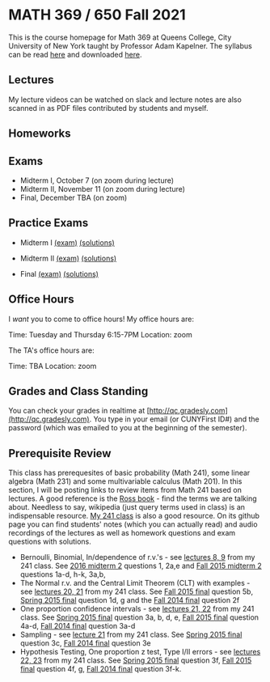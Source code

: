 # MATH 369 / 650 Fall 2021

This is the course homepage for Math 369 at Queens College, City University of New York taught by Professor Adam Kapelner. The syllabus can be read [here](https://github.com/kapelner/QC_Math_369_Fall_2021/blob/master/syllabus/syllabus.pdf) and downloaded [here](https://raw.githubusercontent.com/kapelner/QC_Math_369_Fall_2021/master/syllabus/syllabus.pdf).

## Lectures

My lecture videos can be watched on slack and lecture notes are also scanned in as PDF files contributed by students and myself.

<!-- 
* Lecture 23 (video on slack) [(Christian Guaraca)](https://github.com/kapelner/QC_Math_369_Fall_2021/blob/master/lectures/lec23guaraca.pdf) [(Prof)](https://github.com/kapelner/QC_Math_369_Fall_2021/blob/master/lectures/lec23kap.pdf)
* Lecture 22 (video on slack) [(Christian Guaraca)](https://github.com/kapelner/QC_Math_369_Fall_2021/blob/master/lectures/lec22guaraca.pdf) [(Prof)](https://github.com/kapelner/QC_Math_369_Fall_2021/blob/master/lectures/lec22kap.pdf)
* Lecture 21 (video on slack) [(Christella Nissanthan)](https://github.com/kapelner/QC_Math_369_Fall_2021/blob/master/lectures/lec21nissanthan.pdf) [(Prof)](https://github.com/kapelner/QC_Math_369_Fall_2021/blob/master/lectures/lec21kap.pdf) 
* Lecture 20 (video on slack) [(Michael Velez)](https://github.com/kapelner/QC_Math_369_Fall_2021/blob/master/lectures/lec20velez.pdf) [(Christella Nissanthan)](https://github.com/kapelner/QC_Math_369_Fall_2021/blob/master/lectures/lec20nissanthan.pdf) [(Prof)](https://github.com/kapelner/QC_Math_369_Fall_2021/blob/master/lectures/lec20kap.pdf)
* Lecture 19 (video on slack) [(Keenly Weerasinghe)](https://github.com/kapelner/QC_Math_369_Fall_2021/blob/master/lectures/lec19weerasinghe.pdf) [(Christella Nissanthan)](https://github.com/kapelner/QC_Math_369_Fall_2021/blob/master/lectures/lec19nissanthan.pdf) [(Michael Velez)](https://github.com/kapelner/QC_Math_369_Fall_2021/blob/master/lectures/lec19velez.pdf) [(Qiong Wu)](https://github.com/kapelner/QC_Math_369_Fall_2021/blob/master/lectures/lec19wu.pdf) [(Prof)](https://github.com/kapelner/QC_Math_369_Fall_2021/blob/master/lectures/lec19kap.pdf)
* Lecture 18 (video on slack) [(Keenly Weerasinghe)](https://github.com/kapelner/QC_Math_369_Fall_2021/blob/master/lectures/lec18weerasinghe.pdf) [(Rameasa Arna)](https://github.com/kapelner/QC_Math_369_Fall_2021/blob/master/lectures/lec18arna.pdf) [(Christella Nissanthan)](https://github.com/kapelner/QC_Math_369_Fall_2021/blob/master/lectures/lec18nissanthan.pdf) [(Prof)](https://github.com/kapelner/QC_Math_369_Fall_2021/blob/master/lectures/lec18kap.pdf)
* Lecture 17 (video on slack) [(Keenly Weerasinghe)](https://github.com/kapelner/QC_Math_369_Fall_2021/blob/master/lectures/lec17weerasinghe.pdf) [(Christella Nissanthan)](https://github.com/kapelner/QC_Math_369_Fall_2021/blob/master/lectures/lec17nissanthan.pdf) [(Prof)](https://github.com/kapelner/QC_Math_369_Fall_2021/blob/master/lectures/lec17kap.pdf)
* Lecture 16 (video on slack) [(Rameasa Arna)](https://github.com/kapelner/QC_Math_369_Fall_2021/blob/master/lectures/lec16arna.pdf) [(Keenly Weerasinghe)](https://github.com/kapelner/QC_Math_369_Fall_2021/blob/master/lectures/lec16weerasinghe.pdf) [(Christella Nissanthan)](https://github.com/kapelner/QC_Math_369_Fall_2021/blob/master/lectures/lec16nissanthan.pdf) [(Prof)](https://github.com/kapelner/QC_Math_369_Fall_2021/blob/master/lectures/lec16kap.pdf)
* Lecture 15 (video on slack) [(Keenly Weerasinghe)](https://github.com/kapelner/QC_Math_369_Fall_2021/blob/master/lectures/lec15weerasinghe.pdf) [(Christella Nissanthan)](https://github.com/kapelner/QC_Math_369_Fall_2021/blob/master/lectures/lec15nissanthan.pdf) [(Prof)](https://github.com/kapelner/QC_Math_369_Fall_2021/blob/master/lectures/lec15kap.pdf) [(link to study A)](https://d1wqtxts1xzle7.cloudfront.net/47466928/bf0223655120160723-25343-1d26ykd.pdf?1469330522=&response-content-disposition=inline%3B+filename%3DIs_local_excision_adequate_therapy_for_e.pdf&Expires=1603913961&Signature=aX0GyY5Azf~KnsXN7jcAI3kQ0-TlyYpNhJL-P5tNjpJ7w246b8ppYb656GPW06rCBGEHtBZScgmn-0A3Ps9BaHA3D9QNbcko~aHLfioW6poG1rGAowk-fNVJYwYV3dlxW7RUURWSdXavTyvpkzw6QSatU0ffb6l82kNEH04PC5wipL8VXMkLoiwdry0yTOXt48SMklrapaGo4UbdUfqdBAqwutydEekLxx2taNf4MDFkO48dBPYCUQy5~qZkUlVtbRolAHdHybR0OuCapceSicoVhA1nHTTWTYGrXCCPhDGDzoy40ykirZ2QryM6SLfwFLFWYenWmoc2v4KzqPMimg__&Key-Pair-Id=APKAJLOHF5GGSLRBV4ZA) [(link to study B)](https://www.jstor.org/stable/pdf/1000271.pdf?casa_token=aHz8Ir-HuNYAAAAA:H6zp1L4humbIad6ZONJeimD6z9GPhJn7ZzieuuAB1JrSNdn6ks9VseWLaGMq0UHI9W-b3ExVHpFf9iZajYkRSRWG2UfXreshh7sed3PiMdFj9NqXILta)
* Lecture 14 (video on slack) [(Christella Nissanthan)](https://github.com/kapelner/QC_Math_369_Fall_2021/blob/master/lectures/lec14nissanthan.pdf) [(Keenly Weerasinghe)](https://github.com/kapelner/QC_Math_369_Fall_2021/blob/master/lectures/lec14weerasinghe.pdf) [(Prof)](https://github.com/kapelner/QC_Math_369_Fall_2021/blob/master/lectures/lec14kap.pdf) 
* Lecture 13 (video on slack) [(Keenly Weerasinghe)](https://github.com/kapelner/QC_Math_369_Fall_2021/blob/master/lectures/lec13weerasinghe.pdf) [(Rameasa Arna)](https://github.com/kapelner/QC_Math_369_Fall_2021/blob/master/lectures/lec13arna.pdf) [(Christella Nissanthan)](https://github.com/kapelner/QC_Math_369_Fall_2021/blob/master/lectures/lec13nissanthan.pdf) [(Christian Fermin)](https://github.com/kapelner/QC_Math_369_Fall_2021/blob/master/lectures/lec13fermin.pdf) [(Prof)](https://github.com/kapelner/QC_Math_369_Fall_2021/blob/master/lectures/lec13kap.pdf)
* Lecture 12 (video on slack) [(Rameasa Arna)](https://github.com/kapelner/QC_Math_369_Fall_2021/blob/master/lectures/lec12arna.pdf) [(Keenly Weerasinghe)](https://github.com/kapelner/QC_Math_369_Fall_2021/blob/master/lectures/lec12weerasinghe.pdf) [(Qiong Wu)](https://github.com/kapelner/QC_Math_369_Fall_2021/blob/master/lectures/lec12wu.pdf) [(Christian Fermin)](https://github.com/kapelner/QC_Math_369_Fall_2021/blob/master/lectures/lec12fermin.pdf) [(Qiong Wu)](https://github.com/kapelner/QC_Math_369_Fall_2021/blob/master/lectures/lec13wu.pdf) [(Prof)](https://github.com/kapelner/QC_Math_369_Fall_2021/blob/master/lectures/lec12kap.pdf) [(Christella Nissanthan)](https://github.com/kapelner/QC_Math_369_Fall_2021/blob/master/lectures/lec12nissanthan.pdf) [(link to study)](https://www.onlinejacc.org/content/45/10/1723)
* Lecture 11 (video on slack) [(Victoria Lombardi)](https://github.com/kapelner/QC_Math_369_Fall_2021/blob/master/lectures/lec11lombardi.pdf) [(Rameasa Arna)](https://github.com/kapelner/QC_Math_369_Fall_2021/blob/master/lectures/lec11arna.pdf) [(Keenly Weerasinghe)](https://github.com/kapelner/QC_Math_369_Fall_2021/blob/master/lectures/lec11weerasinghe.pdf) [(Enoch Kim)](https://github.com/kapelner/QC_Math_369_Fall_2021/blob/master/lectures/lec11kim.pdf) [(Qiong Wu)](https://github.com/kapelner/QC_Math_369_Fall_2021/blob/master/lectures/lec11wu.pdf) [(Christella Nissanthan)](https://github.com/kapelner/QC_Math_369_Fall_2021/blob/master/lectures/lec11nissanthan.pdf) [(Prof)](https://github.com/kapelner/QC_Math_369_Fall_2021/blob/master/lectures/lec11kap.pdf)
* Lecture 10 (video on slack) [(Enoch Kim)](https://github.com/kapelner/QC_Math_369_Fall_2021/blob/master/lectures/lec10kim.pdf) [(Victoria Lombardi)](https://github.com/kapelner/QC_Math_369_Fall_2021/blob/master/lectures/lec10lombardi.pdf) [(Keenly Weerasinghe)](https://github.com/kapelner/QC_Math_369_Fall_2021/blob/master/lectures/lec10weerasinghe.pdf) [(Christella Nissanthan)](https://github.com/kapelner/QC_Math_369_Fall_2021/blob/master/lectures/lec10nissanthan.pdf) [(Qiong Wu)](https://github.com/kapelner/QC_Math_369_Fall_2021/blob/master/lectures/lec10wu.pdf) [(Prof)](https://github.com/kapelner/QC_Math_369_Fall_2021/blob/master/lectures/lec10kap.pdf)
* Lecture 9 (video on slack) [(Victoria Lombardi)](https://github.com/kapelner/QC_Math_369_Fall_2021/blob/master/lectures/lec09lombardi.pdf) [(Enoch Kim)](https://github.com/kapelner/QC_Math_369_Fall_2021/blob/master/lectures/lec09kim.pdf) [(Keenly Weerasinghe)](https://github.com/kapelner/QC_Math_369_Fall_2021/blob/master/lectures/lec09weerasinghe.pdf) [(Rameasa Arna)](https://github.com/kapelner/QC_Math_369_Fall_2021/blob/master/lectures/lec09arna.pdf) [(Andrew Claros)](https://github.com/kapelner/QC_Math_369_Fall_2021/blob/master/lectures/lec09claros.pdf) [(Qiong Wu)](https://github.com/kapelner/QC_Math_369_Fall_2021/blob/master/lectures/lec09wu.pdf) [(Christella Nissanthan)](https://github.com/kapelner/QC_Math_369_Fall_2021/blob/master/lectures/lec09nissanthan.pdf) [(Prof)](https://github.com/kapelner/QC_Math_369_Fall_2021/blob/master/lectures/lec09kap.pdf)
* Lecture 8 (video on slack) [(Enoch Kim)](https://github.com/kapelner/QC_Math_369_Fall_2021/blob/master/lectures/lec08kim.pdf) [(Victoria Lombardi)](https://github.com/kapelner/QC_Math_369_Fall_2021/blob/master/lectures/lec08lombardi.pdf) [(Rameasa Arna)](https://github.com/kapelner/QC_Math_369_Fall_2021/blob/master/lectures/lec08arna.pdf) [(Qiong Wu)](https://github.com/kapelner/QC_Math_369_Fall_2021/blob/master/lectures/lec08wu.pdf) [(Christella Nissanthan)](https://github.com/kapelner/QC_Math_369_Fall_2021/blob/master/lectures/lec08nissanthan.pdf) [(Prof)](https://github.com/kapelner/QC_Math_369_Fall_2021/blob/master/lectures/lec08kap.pdf)
* Lecture 7 (video on slack) [(Victoria Lombardi)](https://github.com/kapelner/QC_Math_369_Fall_2021/blob/master/lectures/lec07lombardi.pdf) [(Christella Nissanthan)](https://github.com/kapelner/QC_Math_369_Fall_2021/blob/master/lectures/lec07nissanthan.pdf) [(Qiong Wu)](https://github.com/kapelner/QC_Math_369_Fall_2021/blob/master/lectures/lec07wu.pdf) [(Enoch Kim)](https://github.com/kapelner/QC_Math_369_Fall_2021/blob/master/lectures/lec07kim.pdf) [(Prof)](https://github.com/kapelner/QC_Math_369_Fall_2021/blob/master/lectures/lec07kap.pdf)
* Lecture 6 (video on slack) [(Christella Nissanthan)](https://github.com/kapelner/QC_Math_369_Fall_2021/blob/master/lectures/lec06nissanthan.pdf) [(Victoria Lombardi)](https://github.com/kapelner/QC_Math_369_Fall_2021/blob/master/lectures/lec06lombardi.pdf) [(Qiong Wu)](https://github.com/kapelner/QC_Math_369_Fall_2021/blob/master/lectures/lec06wu.pdf) [(Enoch Kim)](https://github.com/kapelner/QC_Math_369_Fall_2021/blob/master/lectures/lec06kim.pdf) [(Rameasa Arna)](https://github.com/kapelner/QC_Math_369_Fall_2021/blob/master/lectures/lec06arna.pdf) [(Prof)](https://github.com/kapelner/QC_Math_369_Fall_2021/blob/master/lectures/lec06kap.pdf)
* Lecture 5 (video on slack) [(Victoria Lombardi)](https://github.com/kapelner/QC_Math_369_Fall_2021/blob/master/lectures/lec05lombardi.pdf) [(Enoch Kim)](https://github.com/kapelner/QC_Math_369_Fall_2021/blob/master/lectures/lec05kim.pdf) [(Rameasa Arna)](https://github.com/kapelner/QC_Math_369_Fall_2021/blob/master/lectures/lec05arna.pdf) [(Qiong Wu)](https://github.com/kapelner/QC_Math_369_Fall_2021/blob/master/lectures/lec05wu.pdf) [(Christella Nissanthan)](https://github.com/kapelner/QC_Math_369_Fall_2021/blob/master/lectures/lec05nissanthan.pdf) [(Prof)](https://github.com/kapelner/QC_Math_369_Fall_2021/blob/master/lectures/lec05kap.pdf)
* Lecture 4 (video on slack) [(Victoria Lombardi)](https://github.com/kapelner/QC_Math_369_Fall_2021/blob/master/lectures/lec04lombardi.pdf) [(Enoch Kim)](https://github.com/kapelner/QC_Math_369_Fall_2021/blob/master/lectures/lec04kim.pdf) [(Qiong Wu)](https://github.com/kapelner/QC_Math_369_Fall_2021/blob/master/lectures/lec04wu.pdf) [(Rameasa Arna)](https://github.com/kapelner/QC_Math_369_Fall_2021/blob/master/lectures/lec04arna.pdf) [(Ben Nguyen)](https://github.com/kapelner/QC_Math_369_Fall_2021/blob/master/lectures/lec04nguyen.pdf) [(Christella Nissanthan)](https://github.com/kapelner/QC_Math_369_Fall_2021/blob/master/lectures/lec04nissanthan.pdf) [(Prof)](https://github.com/kapelner/QC_Math_369_Fall_2021/blob/master/lectures/lec04kap.pdf)
* Lecture 3 (video on slack) [(Antoinette Hemlall)](https://github.com/kapelner/QC_Math_369_Fall_2021/blob/master/lectures/lec03hemlall.pdf) [(Christella Nissanthan)](https://github.com/kapelner/QC_Math_369_Fall_2021/blob/master/lectures/lec03nissanthan.pdf) [(Qiong Wu)](https://github.com/kapelner/QC_Math_369_Fall_2021/blob/master/lectures/lec03wu.pdf) [(Enoch Kim)](https://github.com/kapelner/QC_Math_369_Fall_2021/blob/master/lectures/lec03kim.pdf) [(Qin Chen)](https://github.com/kapelner/QC_Math_369_Fall_2021/blob/master/lectures/lec03chen.pdf) [(Ben Nguyen)](https://github.com/kapelner/QC_Math_369_Fall_2021/blob/master/lectures/lec03nguyen.pdf) [(Victoria Lombardi)](https://github.com/kapelner/QC_Math_369_Fall_2021/blob/master/lectures/lec03lombardi.pdf) [(Prof)](https://github.com/kapelner/QC_Math_369_Fall_2021/blob/master/lectures/lec03kap.pdf)
* Lecture 2 (video on slack) [(Ben Nguyen)](https://github.com/kapelner/QC_Math_369_Fall_2021/blob/master/lectures/lec02nguyen.pdf) [(Antoinette Hemlall)](https://github.com/kapelner/QC_Math_369_Fall_2021/blob/master/lectures/lec02hemlall.pdf) [(Christella Nissanthan)](https://github.com/kapelner/QC_Math_369_Fall_2021/blob/master/lectures/lec02nissanthan.pdf) [(Qiong Wu)](https://github.com/kapelner/QC_Math_369_Fall_2021/blob/master/lectures/lec02wu.pdf) [(Enoch Kim)](https://github.com/kapelner/QC_Math_369_Fall_2021/blob/master/lectures/lec02kim.pdf) [(Qin Chen)](https://github.com/kapelner/QC_Math_369_Fall_2021/blob/master/lectures/lec02chen.pdf) [(Victoria Lombardi)](https://github.com/kapelner/QC_Math_369_Fall_2021/blob/master/lectures/lec02lombardi.pdf) [(Prof)](https://github.com/kapelner/QC_Math_369_Fall_2021/blob/master/lectures/lec02kap.pdf)
* Lecture 1 (video on slack) [(Ben Nguyen)](https://github.com/kapelner/QC_Math_369_Fall_2021/blob/master/lectures/lec01nguyen.pdf) [(Victoria Lombardi)](https://github.com/kapelner/QC_Math_369_Fall_2021/blob/master/lectures/lec01lombardi.pdf) [(Antoinette Hemlall)](https://github.com/kapelner/QC_Math_369_Fall_2021/blob/master/lectures/lec01hemlall.pdf) [(Christella Nissanthan)](https://github.com/kapelner/QC_Math_369_Fall_2021/blob/master/lectures/lec01nissanthan.pdf) [(Enoch Kim)](https://github.com/kapelner/QC_Math_369_Fall_2021/blob/master/lectures/lec01kim.pdf) [(Christian Guaraca)](https://github.com/kapelner/QC_Math_369_Fall_2021/blob/master/lectures/lec01guaraca.pdf) [(Andrew Claros)](https://github.com/kapelner/QC_Math_369_Fall_2021/blob/master/lectures/lec01claros.pdf) [(Qin Chen)](https://github.com/kapelner/QC_Math_369_Fall_2021/blob/master/lectures/lec01chen.pdf) [(Prof)](https://github.com/kapelner/QC_Math_369_Fall_2021/blob/master/lectures/lec01kap.pdf)
-->


## Homeworks

<!--
* Homework 9 [(download)](https://github.com/kapelner/QC_Math_369_Fall_2021/blob/master/homeworks/hw09/hw09.pdf?raw=true) [(view)](https://github.com/kapelner/QC_Math_369_Fall_2021/blob/master/homeworks/hw09/hw09.pdf) (due 12/12)
* Homework 8 [(download)](https://github.com/kapelner/QC_Math_369_Fall_2021/blob/master/homeworks/hw08/hw08.pdf?raw=true) [(view)](https://github.com/kapelner/QC_Math_369_Fall_2021/blob/master/homeworks/hw08/hw08.pdf) (due 12/2)
* Homework 7 [(download)](https://github.com/kapelner/QC_Math_369_Fall_2021/blob/master/homeworks/hw07/hw07.pdf?raw=true) [(view)](https://github.com/kapelner/QC_Math_369_Fall_2021/blob/master/homeworks/hw07/hw07.pdf) (due 12/13)
* Homework 6 [(download)](https://github.com/kapelner/QC_Math_369_Fall_2021/blob/master/homeworks/hw06/hw06.pdf?raw=true) [(view)](https://github.com/kapelner/QC_Math_369_Fall_2021/blob/master/homeworks/hw06/hw06.pdf) (due 12/1)
* Homework 5 [(download)](https://github.com/kapelner/QC_Math_369_Fall_2021/blob/master/homeworks/hw05/hw05.pdf?raw=true) [(view)](https://github.com/kapelner/QC_Math_369_Fall_2021/blob/master/homeworks/hw05/hw05.pdf) (due 11/9)
* Homework 4 [(download)](https://github.com/kapelner/QC_Math_369_Fall_2021/blob/master/homeworks/hw04/hw04.pdf?raw=true) [(view)](https://github.com/kapelner/QC_Math_369_Fall_2021/blob/master/homeworks/hw04/hw04.pdf) (due 10/24)
* Homework 3 [(download)](https://github.com/kapelner/QC_Math_369_Fall_2021/blob/master/homeworks/hw03/hw03.pdf?raw=true) [(view)](https://github.com/kapelner/QC_Math_369_Fall_2021/blob/master/homeworks/hw03/hw03.pdf) (due 10/5)
* Homework 2 [(download)](https://github.com/kapelner/QC_Math_369_Fall_2021/blob/master/homeworks/hw02/hw02.pdf?raw=true) [(view)](https://github.com/kapelner/QC_Math_369_Fall_2021/blob/master/homeworks/hw02/hw02.pdf) (due 9/22)
* Homework 1 [(download)](https://github.com/kapelner/QC_Math_369_Fall_2021/blob/master/homeworks/hw01/hw01.pdf?raw=true) [(view)](https://github.com/kapelner/QC_Math_369_Fall_2021/blob/master/homeworks/hw01/hw01.pdf) (due 9/11)-->


## Exams

* Midterm I, October 7 (on zoom during lecture) 
* Midterm II, November 11 (on zoom during lecture) 
* Final, December TBA (on zoom) 


## Practice Exams

* Midterm I [(exam)](https://github.com/kapelner/QC_Math_369_Fall_2020/blob/master/exams/midterm1/midterm1.pdf) [(solutions)](https://github.com/kapelner/QC_Math_369_Fall_2020/blob/master/exams/midterm1/midterm1_solutions.pdf)

* Midterm II [(exam)](https://github.com/kapelner/QC_Math_369_Fall_2020/blob/master/exams/midterm2/midterm2.pdf) [(solutions)](https://github.com/kapelner/QC_Math_369_Fall_2020/blob/master/exams/midterm2/midterm2_solutions.pdf)

* Final [(exam)](https://github.com/kapelner/QC_Math_369_Fall_2020/blob/master/exams/final/final.pdf) [(solutions)](https://github.com/kapelner/QC_Math_369_Fall_2020/blob/master/exams/final/final_solutions.pdf)

## Office Hours

I *want* you to come to office hours! My office hours are:

Time: Tuesday and Thursday 6:15-7PM
Location: zoom

The TA's office hours are:

Time: TBA
Location: zoom

## Grades and Class Standing

You can check your grades in realtime at [http://qc.gradesly.com](http://qc.gradesly.com). You type in your email (or CUNYFirst ID#) and the password (which was emailed to you at the beginning of the semester).


## Prerequisite Review

This class has prerequesites of basic probability (Math 241), some linear algebra (Math 231) and some multivariable calculus (Math 201). In this section, I will be posting links to review items from Math 241 based on lectures. A good reference is the [Ross book](https://www.amazon.com/First-Course-Probability-6th/dp/0130338516/ref=sr_1_6?ie=UTF8&qid=1504062810&sr=8-6&keywords=probability+ross) - find the terms we are talking about. Needless to say, wikipedia (just query terms used in class) is an indispensable resource. [My 241 class](https://github.com/kapelner/QC_Math_241_Fall_2016) is also a good resource. On its github page you can find students' notes (which you can actually read) and audio recordings of the lectures as well as homework questions and exam questions with solutions.

* Bernoulli, Binomial, In/dependence of r.v.'s - see [lectures 8, 9](https://github.com/kapelner/QC_Math_241_Fall_2016) from my 241 class. See [2016 midterm 2](https://github.com/kapelner/QC_Math_241_Fall_2016/blob/master/exams/midterm2/midterm2_solutions.pdf) questions 1, 2a,e and [Fall 2015 midterm 2](https://github.com/kapelner/QC_Math_241_Fall_2015/blob/master/exams/midterm2/midterm2_solutions.pdf) questions 1a-d, h-k, 3a,b, 
* The Normal r.v. and the Central Limit Theorem (CLT) with examples - see [lectures 20, 21](https://github.com/kapelner/QC_Math_241_Fall_2016) from my 241 class. See [Fall 2015 final](https://github.com/kapelner/QC_Math_241_Fall_2015/blob/master/exams/midterm2/midterm2_solutions.pdf) question 5b, [Spring 2015 final](https://github.com/kapelner/QC_Math_241_Spring_2015/blob/master/exams/final/final_solutions.pdf) question 1d, g and the [Fall 2014 final](https://github.com/kapelner/QC_Math_241_Fall_2014_15/blob/master/exams/final/final_solutions.pdf) question 2f
* One proportion confidence intervals - see [lectures 21, 22](https://github.com/kapelner/QC_Math_241_Fall_2016) from my 241 class. See [Spring 2015 final](https://github.com/kapelner/QC_Math_241_Spring_2015/blob/master/exams/final/final_solutions.pdf) question 3a, b, d, e, [Fall 2015 final](https://github.com/kapelner/QC_Math_241_Fall_2015/blob/master/exams/midterm2/midterm2_solutions.pdf) question 4a-d, [Fall 2014 final](https://github.com/kapelner/QC_Math_241_Fall_2014_15/blob/master/exams/final/final_solutions.pdf) question 3a-d
* Sampling - see [lecture 21](https://github.com/kapelner/QC_Math_241_Fall_2016) from my 241 class. See [Spring 2015 final](https://github.com/kapelner/QC_Math_241_Spring_2015/blob/master/exams/final/final_solutions.pdf) question 3c, [Fall 2014 final](https://github.com/kapelner/QC_Math_241_Fall_2014_15/blob/master/exams/final/final_solutions.pdf) question 3e
* Hypothesis Testing, One proportion z test, Type I/II errors - see [lectures 22, 23](https://github.com/kapelner/QC_Math_241_Fall_2016) from my 241 class. See [Spring 2015 final](https://github.com/kapelner/QC_Math_241_Spring_2015/blob/master/exams/final/final_solutions.pdf) question 3f, [Fall 2015 final](https://github.com/kapelner/QC_Math_241_Fall_2015/blob/master/exams/midterm2/midterm2_solutions.pdf) question 4f, g, [Fall 2014 final](https://github.com/kapelner/QC_Math_241_Fall_2014_15/blob/master/exams/final/final_solutions.pdf) question 3f-k.